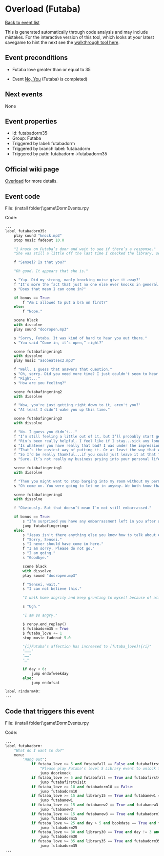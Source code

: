 # Overload (Futaba)

[Back to event list](./../)

This is generated automatically through code analysis and may include mistakes. For the interactive version of this tool, which looks at your latest savegame to hint the next see the [walkthrough tool here](https://github.com/largestack/Lessons-In-Love-Guide-Tool/blob/main/README.md).



## Event preconditions

* Futaba love greater than or equal to 35

* Event [No, You](./library35.md) (Futaba) is completed)



## Next events

None

## Event properties

* Id: futabadorm35
* Group: Futaba
* Triggered by label: futabadorm
* Triggered by branch label: futabadorm
* Triggered by path: futabadorm->futabadorm35

## Official wiki page

[Overload](https://lessonsinlove.wiki/index.php?title=Special%3ASearch&search=futabadorm35&go=Go) for more details.

## Event code

File: (install folder)\game\DormEvents.rpy

Code:
```python
...
label futabadorm35:
    play sound "knock.mp3"
    stop music fadeout 10.0

    "I knock on Futaba’s door and wait to see if there’s a response."
    "She was still a little off the last time I checked the library, so I’m hoping that, at the very least, she’s awake tonight."

    f "Sensei? Is that you?"

    "Oh good. It appears that she is."

    s "Yup. Did my strong, manly knocking noise give it away?"
    f "It’s more the fact that just no one else ever knocks in general..."
    s "Does that mean I can come in?"

    if bonus == True:
        f "Am I allowed to put a bra on first?"
    else:
        f "Nope."

    scene black
    with dissolve
    play sound "dooropen.mp3"

    s "Sorry, Futaba. It was kind of hard to hear you out there."
    s "You said “Come in, it’s open,” right?"

    scene futabafingering1
    with dissolve
    play music "asobeatsex2.mp3"

    f "Well, I guess that answers that question."
    s "Oh, sorry. Did you need more time? I just couldn't seem to hear you from the hall."
    f "Right..."
    s "How are you feeling?"

    scene futabafingering2
    with dissolve

    f "Wow, you're just getting right down to it, aren't you?"
    s "At least I didn’t wake you up this time."

    scene futabafingering3
    with dissolve

    f "No. I guess you didn’t..."
    f "I’m still feeling a little out of it, but I’ll probably start getting better soon."
    f "Rin’s been really helpful. I feel like if I stay...sick any longer that she’ll wind up going crazy and quitting the cafe to be my full-time caretaker."
    s "Is whatever you have really that bad? I was under the impression you were just overworked."
    f "That’s the easiest way of putting it. Or at least the way that will make me feel less weird."
    f "So I’d be really thankful...if you could just leave it at that for now."
    s "Sure. It’s not really my business prying into your personal life anyway."

    scene futabafingering1
    with dissolve

    f "Then you might want to stop barging into my room without my permission as well..."
    s "Oh come on. You were going to let me in anyway. We both know that."

    scene futabafingering4
    with dissolve

    f "Obviously. But that doesn’t mean I’m not still embarrassed."

    if bonus == True:
        s "I’m surprised you have any embarrassment left in you after all of the things we’ve done."
        jump futabafingeringx
    else:
        s "Jesus isn't there anything else you know how to talk about omfg"
        f "Sorry, Sensei."
        s "I never should have come in here."
        f "I am sorry. Please do not go."
        s "I am going."
        s "Goodbye."

        scene black
        with dissolve
        play sound "dooropen.mp3"

        f "Sensei, wait."
        s "I can not believe this."

        "I walk home angrily and keep grunting to myself because of all of the anger. Ugh."

        s "Ugh."

        "I am so angry."

        $ renpy.end_replay()
        $ futabadorm35 = True
        $ futaba_love += 1
        stop music fadeout 5.0

        "{i}Futaba’s affection has increased to [futaba_love]!{/i}"
        "………"
        "……"
        "…"

        if day < 6:
            jump endofweekday
        else:
            jump endofsat

label rindorm40:
...
```

## Code that triggers this event

File: (install folder)\game\DormEvents.rpy

Code:
```python
...
label futabadorm:
    "What do I want to do?"
    menu:
        "Hang out":
            if futaba_love >= 5 and futabafall == False and futabafirstvisit == False:
                "Please play Futaba's level 5 Library event to unlock the first dorm event!"
                jump doorknock
            if futaba_love >= 5 and futabafall == True and futabafirstvisit == False:
                jump futabafirstvisit
            if futaba_love >= 10 and futabadorm10 == False:
                jump futabadorm10
            if futaba_love >= 15 and library15 == True and futabanew1 == False:
                jump futabanew1
            if futaba_love >= 15 and futabanew2 == True and futabanew3 == False:
                jump futabanew3
            if futaba_love >= 15 and futabanew3 == True and futabadorm15 == False:
                jump futabadorm15
            if futaba_love >= 25 and day > 5 and bookdate == True and futabadorm25 == False:
                jump futabadorm25
            if futaba_love >= 30 and library30 == True and day != 3 and futabadorm30 == False:
                jump futabadorm30
            if futaba_love >= 35 and library35 == True and futabadorm35 == False:
                jump futabadorm35
...
```